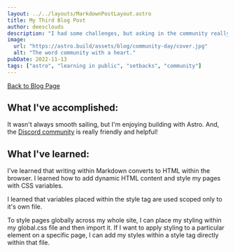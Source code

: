```yaml
---
layout: ../../layouts/MarkdownPostLayout.astro
title: My Third Blog Post
author: deesclouds
description: "I had some challenges, but asking in the community really helped!"
image:
  url: "https://astro.build/assets/blog/community-day/cover.jpg"
  alt: "The word community with a heart."
pubDate: 2022-11-13
tags: ["astro", "learning in public", "setbacks", "community"]
---
```


<a href="/blog">Back to Blog Page</a>

## What I've accomplished:

It wasn't always smooth sailing, but I'm enjoying building with Astro. And, the [Discord community](https://astro.build/chat) is really friendly and helpful!

## What I've learned:

I've learned that writing within Markdown converts to HTML within the browser. I learned how to add dynamic HTML content and style my pages with CSS variables.

I learned that variables placed within the style tag are used scoped only to it's own file.

To style pages globally across my whole site, I can place my styling within my global.css file and then import it. If I want to apply styling to a particular element on a specific page, I can add my styles within a style tag directly within that file.
